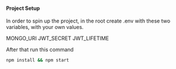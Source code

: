 #### Project Setup

In order to spin up the project, in the root create .env with these two variables, with your own values.

MONGO_URI
JWT_SECRET
JWT_LIFETIME

After that run this command

```bash
npm install && npm start
```


